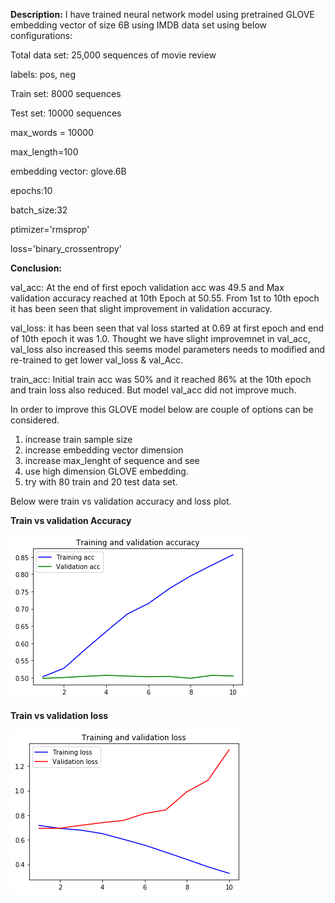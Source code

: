**Description:** I have trained neural network model using pretrained GLOVE embedding vector of size 6B using IMDB data set using below configurations:

Total data set: 25,000 sequences of movie review

labels: pos, neg

Train set: 8000 sequences

Test set: 10000 sequences

max_words = 10000

max_length=100

embedding vector:  glove.6B 

epochs:10

batch_size:32

ptimizer='rmsprop'

loss='binary_crossentropy'

**Conclusion:** 

val_acc: At the end of first epoch validation acc was 49.5 and Max validation accuracy reached at 10th Epoch at 50.55. From 1st to 10th epoch it has been seen that slight  improvement in validation accuracy.

val_loss: it has been seen that val loss started at 0.69 at first epoch and end of 10th epoch it was 1.0. Thought we have slight improvemnet in val_acc, val_loss also increased this seems model parameters needs to modified and re-trained to get lower val_loss & val_Acc.

train_acc: Initial train acc was 50% and it reached 86% at the 10th epoch and train loss also reduced. But model val_acc did not improve much. 

In order to improve this GLOVE model below are couple of options can be considered.

1. increase train sample size
2. increase embedding vector dimension
3. increase max_lenght of sequence and see
4. use high dimension GLOVE embedding.
5. try with 80 train and 20 test data set.

Below were train vs validation accuracy and loss plot.



**Train vs validation Accuracy**



 ![alt](https://raw.githubusercontent.com/thamizhannal/SchoolOfAI/master/phase2_assignemnt1/images/glove_train_vs_val_acc.png?token=AB62OPVMAPIAG5JRKUL4MZK6FGX66)

 

**Train vs validation loss**

 ![alt]( https://raw.githubusercontent.com/thamizhannal/SchoolOfAI/master/phase2_assignemnt1/images/glove_train_vs_val_loss.png?token=AB62OPX2NXXKD6CK2WG6K426FGYG2
) 

 
